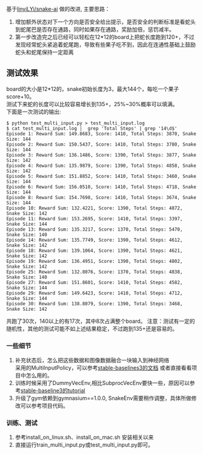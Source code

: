 基于[linyiLYi/snake-ai](https://github.com/linyiLYi/snake-ai/blob/master/README_CN.md) 做的改进, 
主要思路：
1. 增加额外状态对下一个方向是否安全给出提示，是否安全的判断标准是看蛇头到蛇尾巴是否存在通路，同时如果存在通路，奖励加倍，惩罚减半。
2. 第一步改造完之后已经可以轻松在12*12的board上把蛇长度跑到120+，不过发现经常蛇头紧追着蛇尾跑，导致有些果子吃不到，因此在连通性基础上鼓励蛇头和蛇尾保持一定距离

## 测试效果

board的大小是12*12的，snake初始长度为3，最大144个，每吃一个果子score+10。   
测试下来蛇的长度可以比较容易增长到135+，25%~30%概率可以填满。  
下面是一次测试的输出:
```text
$ python test_multi_input.py > test_multi_input.log
$ cat test_multi_input.log |  grep 'Total Steps' | grep '14\d$'
Episode 1: Reward Sum: 149.8683, Score: 1410, Total Steps: 3870, Snake Size: 144
Episode 2: Reward Sum: 150.5437, Score: 1410, Total Steps: 3780, Snake Size: 144
Episode 3: Reward Sum: 136.1486, Score: 1390, Total Steps: 3877, Snake Size: 142
Episode 4: Reward Sum: 135.9879, Score: 1390, Total Steps: 4858, Snake Size: 142
Episode 5: Reward Sum: 151.8852, Score: 1410, Total Steps: 3460, Snake Size: 144
Episode 6: Reward Sum: 156.0510, Score: 1410, Total Steps: 4718, Snake Size: 144
Episode 8: Reward Sum: 154.7698, Score: 1410, Total Steps: 3674, Snake Size: 144
Episode 10: Reward Sum: 132.4221, Score: 1390, Total Steps: 4872, Snake Size: 142
Episode 11: Reward Sum: 153.2695, Score: 1410, Total Steps: 3397, Snake Size: 144
Episode 13: Reward Sum: 135.3217, Score: 1370, Total Steps: 5470, Snake Size: 140
Episode 14: Reward Sum: 135.7749, Score: 1390, Total Steps: 4612, Snake Size: 142
Episode 18: Reward Sum: 139.1064, Score: 1390, Total Steps: 4621, Snake Size: 142
Episode 19: Reward Sum: 136.4951, Score: 1390, Total Steps: 4802, Snake Size: 142
Episode 25: Reward Sum: 132.8076, Score: 1370, Total Steps: 4838, Snake Size: 140
Episode 27: Reward Sum: 151.8601, Score: 1410, Total Steps: 4582, Snake Size: 144
Episode 29: Reward Sum: 149.6423, Score: 1410, Total Steps: 4712, Snake Size: 144
Episode 30: Reward Sum: 138.8079, Score: 1390, Total Steps: 3468, Snake Size: 142
```
共跑了30次，140以上的有17次，其中8次占满整个board。
注意：测试有一定的随机性，其他的测试可能不如上述结果稳定，不过跑到135+还是容易的。

### 一些细节
1. 补充状态后，怎么把这些数据和图像数据融合一块输入到神经网络  
   采用的MultiInputPolicy，可以参考[stable-baselines3的文档](https://stable-baselines3.readthedocs.io/en/master/guide/custom_policy.html#multiple-inputs-and-dictionary-observations
) 或者直接看看项目中怎么用的。
2. 训练时候采用了DummyVecEnv,相比SubprocVecEnv要快一些，原因可以参考[stable-baseline3的tutorial](https://github.com/araffin/rl-tutorial-jnrr19/blob/sb3/3_multiprocessing.ipynb)
3. 升级了gym依赖到gymnasium==1.0.0, SnakeEnv需要稍作调整，具体所做修改可以参考项目代码。

### 训练、测试

1. 参考install_on_linux.sh、install_on_mac.sh 安装相关以来
2. 直接运行train_multi_input.py或test_multi_input.py即可。
